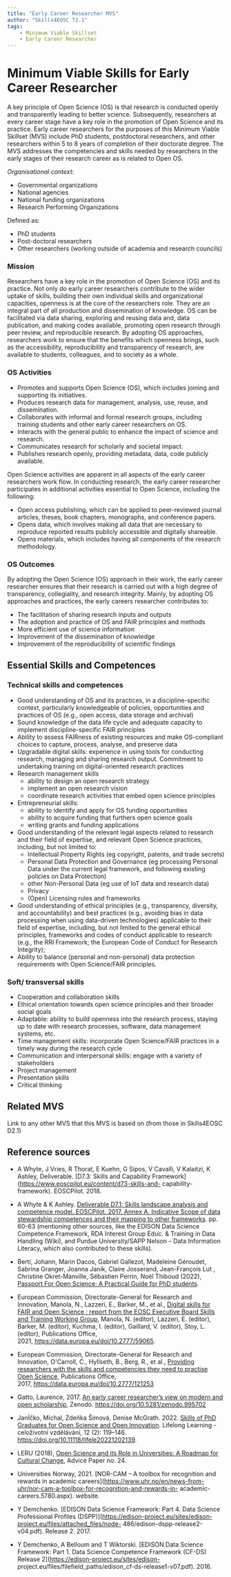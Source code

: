 ```yaml
---
title: "Early Career Researcher MVS"
author: "Skills4EOSC T2.1"
tags: 
    - Minimum Viable Skillset
    - Early Career Researcher
---
```


# Minimum Viable Skills for **Early Career Researcher**

A key principle of Open Science (OS) is that research is conducted openly and transparently leading to better science. Subsequently, researchers at every career stage have a key role in the promotion of Open Science and its practice. Early career researchers for the purposes of this Minimum Viable Skillset (MVS) include PhD students, postdoctoral researchers, and other researchers within 5 to 8 years of completion of their doctorate degree. The MVS addresses the competencies and skills needed by researchers in the early stages of their research career as is related to Open OS.

*Organisational context*:
- Governmental organizations
- National agencies
- National funding organizations
- Research Performing Organizations

Defined as:
- PhD students
- Post-doctoral researchers
- Other researchers (working outside of academia and research councils)

### Mission
Researchers have a key role in the promotion of Open Science (OS) and its practice. Not only do early career researchers contribute to the wider uptake of skills, building their own individual skills and organizational capacities, openness is at the core of the researchers role.  They are an integral part  of all production and dissemination of knowledge. OS can be facilitated via data sharing, exploring and reusing data and, data publication, and making codes available, promoting open research through peer review, and reproducible research. By adopting  OS  approaches, researchers work to ensure that the  benefits which openness brings, such as the accessibility,  reproducibility and transparency of research, are available to  students, colleagues, and to society as a whole.

### OS Activities 

- Promotes and supports Open Science (OS), which includes joining and supporting its initiatives. 
- Produces research data for management, analysis, use, reuse, and dissemination.
- Collaborates with informal and formal research groups, including training students and other early career researchers on OS.
- Interacts with the general public to enhance the impact of science and research.
- Communicates research for scholarly and societal impact.
- Publishes research openly, providing metadata, data, code publicly available.

Open Science activities are apparent in all aspects of the early career researchers work flow. In conducting research, the early career researcher participates in additional activities essential to Open Science, including the following:

- Open access publishing, which can be applied to peer-reviewed journal articles, theses, book chapters, monographs, and conference papers.
- Opens data, which involves making all data that are necessary to reproduce reported results publicly accessible and digitally shareable.
- Opens materials, which includes having all components of the research methodology. 

### OS Outcomes
By adopting the Open Science (OS) approach in their work, the early career researcher ensures that their research is carried out with a high degree of transparency, collegiality, and research integrity.  Mainly, by adopting OS approaches and practices, the early careers researcher contributes to:

- The facilitation of sharing research inputs and outputs
- The adoption and practice of OS and FAIR principles and methods
- More efficient use of science information
- Improvement of the dissemination of knowledge
- Improvement of the reproducibility of scientific findings

## Essential Skills and Competences

### Technical skills and competences

- Good understanding of OS and its practices, in a discipline-specific context, particularly knowledgeable of policies, opportunities and practices of OS (e.g., open access, data storage and archival)
- Sound knowledge of the data life cycle and adequate capacity to implement discipline-specific FAIR principles
- Ability to assess FAIRness of existing resources and make OS-compliant choices to capture, process, analyse, and preserve data
- Upgradable digital skills: experience in using tools for conducting research, managing  and sharing research output. Commitment to undertaking training on digital-oriented research practices
- Research management skills
    - ability to design an open research strategy
    - implement an open research vision
    - coordinate research activities that embed open science principles
- Entrepreneurial skills: 
    - ability to identify and apply for OS funding opportunities
    - ability to acquire funding that furthers open science goals
    - writing grants and funding applications
- Good understanding of the relevant legal aspects related to research and their field of expertise, and relevant Open Science practices, including, but not limited to: 
    - Intellectual Property Rights (eg copyright, patents, and trade secrets)
    - Personal Data Protection and Governance (eg processing Personal Data under the current legal framework, and following existing policies on Data Protection)
    - other Non-Personal Data (eg use of IoT data and research data)
    - Privacy
    - (Open) Licensing rules and frameworks
- Good understanding of ethical principles (e.g., transparency, diversity, and accountability) and best practices (e.g., avoiding bias in data processing when using data-driven technologies) applicable to their field of expertise, including, but not limited to the general ethical principles, frameworks and codes of conduct applicable to research (e.g., the RRI Framework; the European Code of Conduct for Research Integrity);
- Ability to balance (personal and non-personal) data protection requirements with Open Science/FAIR principles.

### Soft/ transversal skills

- Cooperation and collaboration skills
- Ethical orientation towards open science principles and their broader social goals
- Adaptable: ability to build openness into the research process, staying up to date with research processes, software, data management systems, etc. 
- Time management skills: incorporate Open Science/FAIR practices in a timely way during the research cycle
- Communication and interpersonal skills: engage with a variety of stakeholders
- Project management
- Presentation skills
- Critical thinking

## Related MVS
Link to any other MVS that this MVS is based on (from those in Skills4EOSC D2.1)

## Reference sources

+ A Whyte, J Vries, R Thorat, E Kuehn, G Sipos, V Cavalli, V Kalaitzi, K Ashley, Deliverable.  [D7.3: Skills and  Capability Framework](https://www.eoscpilot.eu/content/d73-skills-and- capability-framework). EOSCPilot. 2018. 

+ A Whyte & K Ashley. [Deliverable D7.1: Skills landscape analysis and competence model. EOSCPilot. 2017.  Annex A. Indicative Scope of data stewardship competences and their mapping to other frameworks](https://www.eoscpilot.eu/sites/default/files/eoscpilot-d7.3.pdf).  pp. 60-63 (mentioning other sources, like the EDISON Data Science Competence Framework, RDA  Interest Group Educ. & Training in Data Handling (Wiki), and Purdue University/SAPP Nelson – Data  Information Literacy, which also contributed to these skills).  

+ Berti, Johann, Marin Dacos, Gabriel Gallezot, Madeleine Géroudet, Sabrina Granger, Joanna Janik, Claire  Josserand, Jean-François Lut , Christine Okret-Manville, Sébastien Perrin, Noël Thiboud (2022),  [Passport For Open Science: A Practical Guide for PhD students](https://www.ouvrirlascience.fr/passport-for-open-science-a-practical-guide-for-phd-students/ ).  

+ European Commission, Directorate-General for Research and Innovation, Manola, N., Lazzeri, E., Barker, M.,  et al., [Digital skills for FAIR and Open Science : report from the EOSC Executive Board Skills and  Training Working Group](https://data.europa.eu/doi/10.2777/59065), Manola, N. (editor), Lazzeri, E. (editor), Barker, M. (editor), Kuchma, I.  (editor), Gaillard, V. (editor), Stoy, L. (editor), Publications Office,  2021, https://data.europa.eu/doi/10.2777/59065.

+ European Commission, Directorate-General for Research and Innovation, O'Carroll, C., Hyllseth, B., Berg, R.,  et al., [Providing researchers with the skills and competencies they need to practise Open Science](https://data.europa.eu/doi/10.2777/121253),  Publications Office, 2017, https://data.europa.eu/doi/10.2777/121253
 
+ Gatto, Laurence, 2017. [An early career researcher’s view on modern and open scholarship](https://doi.org/10.5281/zenodo.995702 ), Zenodo. https://doi.org/10.5281/zenodo.995702 

+ JanÍčko, Michal,  Zdeňka Šimová, Denise McGrath. 2022. [Skills of PhD Graduates for Open Science and Open Innovation](https://doi.org/10.11118/lifele20221202139). Lifelong Learning - celoživotní vzdělávání, 12 (2): 119–146. https://doi.org/10.11118/lifele20221202139.

+ LERU (2018), [Open Science and its Role in Universities: A Roadmap for Cultural Change](https://www.leru.org/files/LERU-AP24-Open-Science-full-paper.pdf), Advice Paper no. 24.

+ Universities Norway, 2021. [NOR-CAM – A toolbox for recognition and rewards in academic careers](https://www.uhr.no/en/news-from-uhr/nor-cam-a-toolbox-for-recognition-and-rewards-in- academic-careers.5780.aspx). website.

+ Y Demchenko. [EDISON Data Science Framework: Part 4. Data Science Professional Profiles (DSPP)](https://edison-project.eu/sites/edison-project.eu/files/attached_files/node- 486/edison-dspp-release2-v04.pdf).  Release 2. 2017. 

+ Y Demchenko, A Belloum and T Wiktorski. [EDISON Data Science Framework: Part 1. Data Science  Competence Framework (CF-DS) Release 2](https://edison-project.eu/sites/edison- project.eu/files/filefield_paths/edison_cf-ds-release1-v07.pdf). 2016.  
